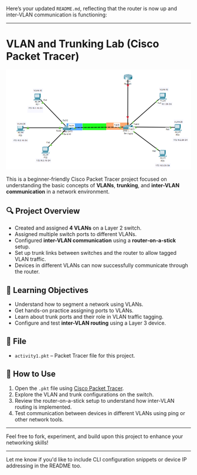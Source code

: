 Here’s your updated `README.md`, reflecting that the router is now up and inter-VLAN communication is functioning:

---

# VLAN and Trunking Lab (Cisco Packet Tracer)

![Network Topology](network_topology.png)

This is a beginner-friendly Cisco Packet Tracer project focused on understanding the basic concepts of **VLANs**, **trunking**, and **inter-VLAN communication** in a network environment.

## 🔍 Project Overview

* Created and assigned **4 VLANs** on a Layer 2 switch.
* Assigned multiple switch ports to different VLANs.
* Configured **inter-VLAN communication** using a **router-on-a-stick** setup.
* Set up trunk links between switches and the router to allow tagged VLAN traffic.
* Devices in different VLANs can now successfully communicate through the router.

## 🧠 Learning Objectives

* Understand how to segment a network using VLANs.
* Get hands-on practice assigning ports to VLANs.
* Learn about trunk ports and their role in VLAN traffic tagging.
* Configure and test **inter-VLAN routing** using a Layer 3 device.

## 📁 File

* `activity1.pkt` – Packet Tracer file for this project.

## 🚀 How to Use

1. Open the `.pkt` file using [Cisco Packet Tracer](https://www.netacad.com/portal/resources/packet-tracer).
2. Explore the VLAN and trunk configurations on the switch.
3. Review the router-on-a-stick setup to understand how inter-VLAN routing is implemented.
4. Test communication between devices in different VLANs using ping or other network tools.

---

Feel free to fork, experiment, and build upon this project to enhance your networking skills!

---

Let me know if you'd like to include CLI configuration snippets or device IP addressing in the README too.
